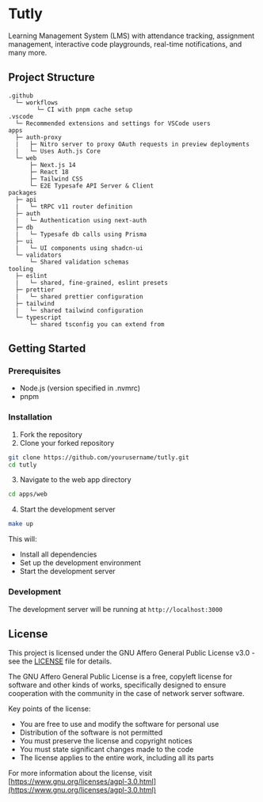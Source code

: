 # Tutly

Learning Management System (LMS) with attendance tracking, assignment management, interactive code playgrounds, real-time notifications, and many more.

## Project Structure

```text
.github
  └─ workflows
        └─ CI with pnpm cache setup
.vscode
  └─ Recommended extensions and settings for VSCode users
apps
  ├─ auth-proxy
  |   ├─ Nitro server to proxy OAuth requests in preview deployments
  |   └─ Uses Auth.js Core
  └─ web
      ├─ Next.js 14
      ├─ React 18
      ├─ Tailwind CSS
      └─ E2E Typesafe API Server & Client
packages
  ├─ api
  |   └─ tRPC v11 router definition
  ├─ auth
  |   └─ Authentication using next-auth
  ├─ db
  |   └─ Typesafe db calls using Prisma
  ├─ ui
  |   └─ UI components using shadcn-ui
  └─ validators
      └─ Shared validation schemas
tooling
  ├─ eslint
  |   └─ shared, fine-grained, eslint presets
  ├─ prettier
  |   └─ shared prettier configuration
  ├─ tailwind
  |   └─ shared tailwind configuration
  └─ typescript
      └─ shared tsconfig you can extend from
```

## Getting Started

### Prerequisites

- Node.js (version specified in .nvmrc)
- pnpm

### Installation

1. Fork the repository
2. Clone your forked repository

```bash
git clone https://github.com/yourusername/tutly.git
cd tutly
```

3. Navigate to the web app directory

```bash
cd apps/web
```

4. Start the development server

```bash
make up
```

This will:

- Install all dependencies
- Set up the development environment
- Start the development server

### Development

The development server will be running at `http://localhost:3000`

## License

This project is licensed under the GNU Affero General Public License v3.0 - see the [LICENSE](LICENSE) file for details.

The GNU Affero General Public License is a free, copyleft license for software and other kinds of works, specifically designed to ensure cooperation with the community in the case of network server software.

Key points of the license:

- You are free to use and modify the software for personal use
- Distribution of the software is not permitted
- You must preserve the license and copyright notices
- You must state significant changes made to the code
- The license applies to the entire work, including all its parts

For more information about the license, visit [https://www.gnu.org/licenses/agpl-3.0.html](https://www.gnu.org/licenses/agpl-3.0.html)
